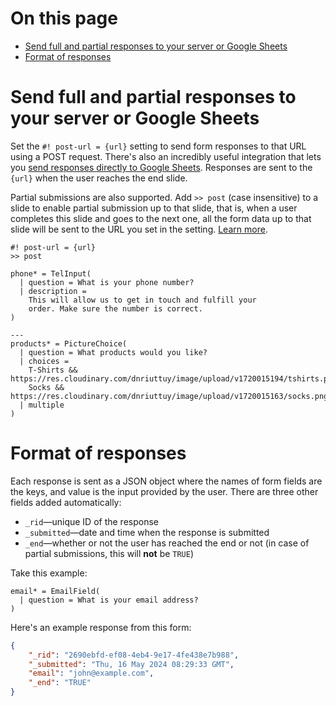 # On this page

- [Send full and partial responses to your server or Google Sheets](#send-full-and-partial-responses-to-your-server-or-google-sheets)
- [Format of responses](#format-of-responses)

# Send full and partial responses to your server or Google Sheets

Set the `#! post-url = {url}` setting to send form responses to that URL using a POST request. There's also an incredibly useful integration that lets you [send responses directly to Google Sheets](https://github.com/blocksmd/blocksmd/blob/main/docs/google-sheets-integration.md). Responses are sent to the `{url}` when the user reaches the end slide.

Partial submissions are also supported. Add `>> post` (case insensitive) to a slide to enable partial submission up to that slide, that is, when a user completes this slide and goes to the next one, all the form data up to that slide will be sent to the URL you set in the setting. [Learn more](https://github.com/blocksmd/blocksmd/blob/main/docs/slides.md#partial-or-slide-level-submissions).

```text
#! post-url = {url}
>> post

phone* = TelInput(
  | question = What is your phone number?
  | description =
    This will allow us to get in touch and fulfill your
    order. Make sure the number is correct.
)

---
products* = PictureChoice(
  | question = What products would you like?
  | choices =
    T-Shirts && https://res.cloudinary.com/dnriuttuy/image/upload/v1720015194/tshirts.png,
    Socks && https://res.cloudinary.com/dnriuttuy/image/upload/v1720015163/socks.png
  | multiple
)
```

# Format of responses

Each response is sent as a JSON object where the names of form fields are the keys, and value is the input provided by the user. There are three other fields added automatically:

- `_rid`&mdash;unique ID of the response
- `_submitted`&mdash;date and time when the response is submitted
- `_end`&mdash;whether or not the user has reached the end or not (in case of partial submissions, this will **not** be `TRUE`)

Take this example:

```text
email* = EmailField(
  | question = What is your email address?
)
```

Here's an example response from this form:

```json
{
	"_rid": "2690ebfd-ef08-4eb4-9e17-4fe438e7b988",
	"_submitted": "Thu, 16 May 2024 08:29:33 GMT",
	"email": "john@example.com",
	"_end": "TRUE"
}
```
